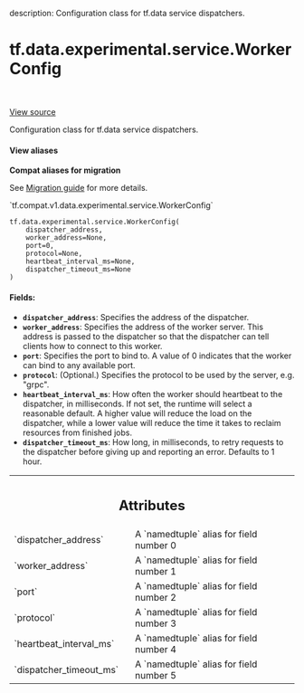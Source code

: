 description: Configuration class for tf.data service dispatchers.

<div itemscope itemtype="http://developers.google.com/ReferenceObject">
<meta itemprop="name" content="tf.data.experimental.service.WorkerConfig" />
<meta itemprop="path" content="Stable" />
<meta itemprop="property" content="__new__"/>
</div>

# tf.data.experimental.service.WorkerConfig

<!-- Insert buttons and diff -->

<table class="tfo-notebook-buttons tfo-api nocontent" align="left">

</table>

<a target="_blank" class="external" href="/code/stable/tensorflow/python/data/experimental/service/server_lib.py">View source</a>



Configuration class for tf.data service dispatchers.

<section class="expandable">
  <h4 class="showalways">View aliases</h4>
  <p>
<b>Compat aliases for migration</b>
<p>See
<a href="https://www.tensorflow.org/guide/migrate">Migration guide</a> for
more details.</p>
<p>`tf.compat.v1.data.experimental.service.WorkerConfig`</p>
</p>
</section>

<pre class="devsite-click-to-copy prettyprint lang-py tfo-signature-link">
<code>tf.data.experimental.service.WorkerConfig(
    dispatcher_address,
    worker_address=None,
    port=0,
    protocol=None,
    heartbeat_interval_ms=None,
    dispatcher_timeout_ms=None
)
</code></pre>



<!-- Placeholder for "Used in" -->


#### Fields:


* <b>`dispatcher_address`</b>: Specifies the address of the dispatcher.
* <b>`worker_address`</b>: Specifies the address of the worker server. This address is
  passed to the dispatcher so that the dispatcher can tell clients how to
  connect to this worker.
* <b>`port`</b>: Specifies the port to bind to. A value of 0 indicates that the worker
  can bind to any available port.
* <b>`protocol`</b>: (Optional.) Specifies the protocol to be used by the server, e.g.
  "grpc".
* <b>`heartbeat_interval_ms`</b>: How often the worker should heartbeat to the
  dispatcher, in milliseconds. If not set, the runtime will select a
  reasonable default. A higher value will reduce the load on the dispatcher,
  while a lower value will reduce the time it takes to reclaim resources
  from finished jobs.
* <b>`dispatcher_timeout_ms`</b>: How long, in milliseconds, to retry requests to the
  dispatcher before giving up and reporting an error. Defaults to 1 hour.




<!-- Tabular view -->
 <table class="responsive fixed orange">
<colgroup><col width="214px"><col></colgroup>
<tr><th colspan="2"><h2 class="add-link">Attributes</h2></th></tr>

<tr>
<td>
`dispatcher_address`
</td>
<td>
A `namedtuple` alias for field number 0
</td>
</tr><tr>
<td>
`worker_address`
</td>
<td>
A `namedtuple` alias for field number 1
</td>
</tr><tr>
<td>
`port`
</td>
<td>
A `namedtuple` alias for field number 2
</td>
</tr><tr>
<td>
`protocol`
</td>
<td>
A `namedtuple` alias for field number 3
</td>
</tr><tr>
<td>
`heartbeat_interval_ms`
</td>
<td>
A `namedtuple` alias for field number 4
</td>
</tr><tr>
<td>
`dispatcher_timeout_ms`
</td>
<td>
A `namedtuple` alias for field number 5
</td>
</tr>
</table>



